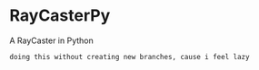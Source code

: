 # RayCasterPy
A RayCaster in Python

    doing this without creating new branches, cause i feel lazy
